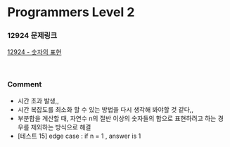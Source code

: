 # Programmers Level 2

### 12924 문제링크

[12924 - 숫자의 표현](https://school.programmers.co.kr/learn/courses/30/lessons/12924)

<br>

### Comment

-   시간 초과 발생,,
-   시간 복잡도를 최소화 할 수 있는 방법을 다시 생각해 봐야할 것 같다,,
-   부분합을 계산할 때, 자연수 n의 절반 이상의 숫자들의 합으로 표현하려고 하는 경우를 제외하는 방식으로 해결
-   [테스트 15] edge case : if n = 1 , answer is 1
